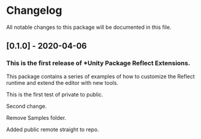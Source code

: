 # Changelog
All notable changes to this package will be documented in this file.

## [0.1.0] - 2020-04-06

### This is the first release of *Unity Package Reflect Extensions.

This package contains a series of examples of how to customize the Reflect runtime and extend the editor with new tools.

This is the first test of private to public.

Second change.

Remove Samples folder.

Added public remote straight to repo.